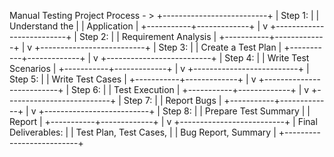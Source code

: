 Manual Testing Project Process - >
+--------------------------+
|  Step 1:                |
|  Understand the         |
|  Application            |
+-----------+-------------+
            |
            v
+--------------------------+
|  Step 2:                |
|  Requirement Analysis    |
+-----------+-------------+
            |
            v
+--------------------------+
|  Step 3:                |
|  Create a Test Plan      |
+-----------+-------------+
            |
            v
+--------------------------+
|  Step 4:                |
|  Write Test Scenarios    |
+-----------+-------------+
            |
            v
+--------------------------+
|  Step 5:                |
|  Write Test Cases        |
+-----------+-------------+
            |
            v
+--------------------------+
|  Step 6:                |
|  Test Execution          |
+-----------+-------------+
            |
            v
+--------------------------+
|  Step 7:                |
|  Report Bugs             |
+-----------+-------------+
            |
            v
+--------------------------+
|  Step 8:                |
|  Prepare Test Summary    |
|  Report                  |
+-----------+-------------+
            |
            v
+--------------------------+
|  Final Deliverables:     |
|  Test Plan, Test Cases,  |
|  Bug Report, Summary     |
+--------------------------+
